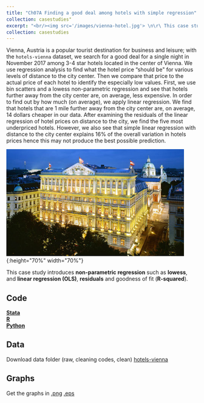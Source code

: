 ```yaml
---
title: "Ch07A Finding a good deal among hotels with simple regression"
collection: casestudies"
excerpt: "<br/><img src='/images/vienna-hotel.jpg'> \n\r\ This case study introduces **non-parametric regression** such as **lowess**, and **linear regression (OLS)**, **residuals** and goodness of fit (**R-squared**)."
collection: casestudies
---
```


Vienna, Austria is a popular tourist destination for business and leisure; with the `hotels-vienna` dataset, we search for a good deal for a single night in November 2017 among 3-4 star hotels located in the center of Vienna. We use regression analysis to find what the hotel price “should be" for various levels of distance to the city center. Then we compare that price to the actual price of each hotel to identify the especially low values. First, we use bin scatters and a lowess non-parametric regression and see that hotels further away from the city center are, on average, less expensive. In order to find out by how much (on average), we apply linear regression. We find that hotels that are 1 mile further away from the city center are, on average, 14 dollars cheaper in our data. After examining the residuals of the linear regression of hotel prices on distance to the city, we find the five most underpriced hotels. However, we also see that simple linear regression with distance to the city center explains 16% of the overall variation in hotels prices hence this may not produce the best possible prediction.

![Vienna](/images/vienna1.jpg){:height="70%" width="70%"}

This case study introduces **non-parametric regression** such as **lowess**, and **linear regression (OLS)**, **residuals** and goodness of fit (**R-squared**).

## Code
[**Stata**](ch07-hotel-simple-reg_intro.do)   
[**R**](ch07-hotel-simple-reg_intro.R)   
[**Python**](ch07-hotel-simple-reg_intro.py)   

## Data
Download data folder (raw, cleaning codes, clean) [hotels-vienna](link-hotels-vienna)   

## Graphs
Get the graphs in [.png](ch07A-png-zip)  [.eps](ch07A-eps-zip)
